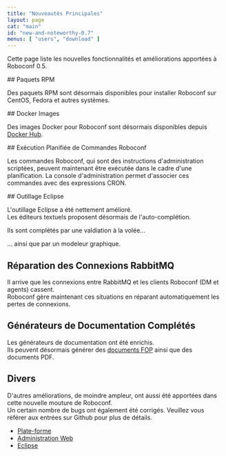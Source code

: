 ```yaml
---
title: "Nouveautés Principales"
layout: page
cat: "main"
id: "new-and-noteworthy-0.7"
menus: [ "users", "download" ]
---
```


Cette page liste les nouvelles fonctionnalités et améliorations apportées à Roboconf 0.5.


## Paquets RPM

Des paquets RPM sont désormais disponibles pour installer Roboconf sur CentOS, Fedora et autres systèmes.


## Docker Images

Des images Docker pour Roboconf sont désormais disponibles depuis [Docker Hub](https://hub.docker.com).


## Exécution Planifiée de Commandes Roboconf

Les commandes Roboconf, qui sont des instructions d'administration scriptées, peuvent maintenant
être exécutée dans le cadre d'une planification. La console d'administration permet d'associer
ces commandes avec des expressions CRON.


## Outillage Eclipse

L'outillage Eclipse a été nettement amélioré.  
Les éditeurs textuels proposent désormais de l'auto-complétion.

Ils sont complétés par une valdiation à la volée...

... ainsi que par un modeleur graphique.


## Réparation des Connexions RabbitMQ

Il arrive que les connexions entre RabbitMQ et les clients Roboconf (DM et agents) cassent.  
Roboconf gère maintenant ces situations en réparant automatiquement les pertes de connexions.


## Générateurs de Documentation Complétés

Les générateurs de documentation ont été enrichis.  
Ils peuvent désormais générer des [documents FOP](https://xmlgraphics.apache.org/fop/) ainsi que des documents PDF.


## Divers

D'autres améliorations, de moindre ampleur, ont aussi été apportées dans cette nouvelle mouture de Roboconf.  
Un certain nombre de bugs ont également été corrigés. Veuillez vous référer aux entrées sur Github pour plus de détails.

* [Plate-forme](https://github.com/roboconf/roboconf-platform/issues?utf8=%E2%9C%93&q=milestone%3A0.7)
* [Administration Web](https://github.com/roboconf/roboconf-web-administration/issues?utf8=%E2%9C%93&q=milestone%3A0.7)
* [Eclipse](https://github.com/roboconf/roboconf-eclipse/issues?q=milestone%3A0.7)

